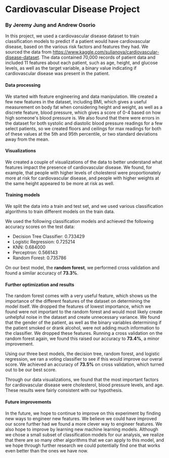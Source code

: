 # Cardiovascular Disease Project
### By Jeremy Jung and Andrew Osorio

In this project, we used a cardiovascular disease dataset to train classification models to predict if a patient would have cardiovascular disease, based on the various risk factors and features they had. We sourced the data from https://www.kaggle.com/sulianova/cardiovascular-disease-dataset. The data contained 70,000 records of patient data and included 11 features about each patient, such as age, height, and glucose levels, as well as the target variable, a binary value indicating if cardiovascular disease was present in the patient.

#### Data processing
We started with feature engineering and data manipulation. We created a few new features in the dataset, including BMI, which gives a useful measurement on body fat when considering height and weight, as well as a discrete feature, blood pressure, which gives a score of 0-4 based on how high someone's blood pressure is. We also found that there were errors in the dataset for both systolic and diastolic blood pressure readings for a few select patients, so we created floors and ceilings for max readings for both of these values at the 5th and 95th percentile, or two standard deviations away from the mean.

#### Visualizations
We created a couple of visualizations of the data to better understand what features impact the presence of cardiovascular disease. We found, for example, that people with higher levels of cholesterol were proportionately more at risk for cardiovascular disease, and people with higher weights at the same height appeared to be more at risk as well.

#### Training models
We split the data into a train and test set, and we used various classification algorithms to train different models on the train data.

We used the following classification models and achieved the following accuracy scores on the test data:
* Decision Tree Classifier: 0.733429
* Logistic Regression: 0.725214
* KNN: 0.684000
* Perceptron: 0.566143
* Random Forest: 0.735786

On our best model, the __random forest__, we performed cross validation and found a similar accuracy of __73.3%__.

#### Further optimization and results
The random forest comes with a very useful feature, which shows us the importance of the different features of the dataset on determining the model itself. We dropped the features of lowest importance, which we found were not important to the random forest and would most likely create unhelpful noise in the dataset and create unnecessary variance. We found that the gender of the patient, as well as the binary variables determining if the patient smoked or drank alcohol, were not adding much information to the classifier. We dropped these features. Running a cross validation on the random forest again, we found this raised our accuracy to __73.4%__, a minor improvement.

Using our three best models, the decision tree, random forest, and logistic regression, we ran a voting classifier to see if this would improve our overal score. We achieved an accuracy of __73.5%__ on cross validation, which turned out to be our best score.

Through our data visualizations, we found that the most important factors for cardiovascular disease were cholesterol, blood pressure levels, and age. These results were fairly consistent with our hypothesis. 

#### Future improvements
In the future, we hope to continue to improve on this experiment by finding new ways to engineer new features. We believe we could have improved our score further had we found a more clever way to engineer features. We also hope to improve by learning new machine learning models. Although we chose a small subset of classification models for our analysis, we realize that there are so many other algorithms that we can apply to this model, and we hope through further research we could potentially find one that works even better than the ones we have now.
